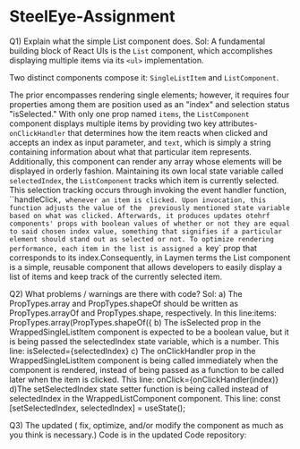 # SteelEye-Assignment

Q1) Explain what the simple List component does.
Sol: A fundamental building block of React UIs is the `List` component, which accomplishes displaying multiple items via its `<ul>` implementation. 

Two distinct components compose it: `SingleListItem` and `ListComponent`. 

The prior encompasses rendering single elements; however, it requires four properties among them are position used as an "index" and selection status "isSelected." With only one prop named `items`, the `ListComponent` component displays multiple items by providing two key attributes-`onClickHandler` that determines how the item reacts when clicked and accepts an index as input parameter, and `text`, which is simply a string containing information about what that particular item represents. Additionally, this component can render any array whose elements will be displayed in orderly fashion. Maintaining its own local state variable called `selectedIndex`, the `ListComponent` tracks which item is currently selected. This selection tracking occurs through invoking the event handler function, ``handleClick`, whenever an item is clicked. Upon invocation, this function adjusts the value of the  previously mentioned state variable based on what was clicked. Afterwards, it produces updates otehrf components' props with boolean values of whether or not they are equal to said chosen index value, something that signifies if a particular element should stand out as selected or not. To optimize rendering performance, each item in the list is assigned a `key` prop that corresponds to its index.Consequently, in Laymen terms the List component is a simple, reusable component that allows developers to easily display a list of items and keep track of the currently selected item.

Q2) What problems / warnings are there with code?
Sol: a)   The PropTypes.array and PropTypes.shapeOf should be written as PropTypes.arrayOf and PropTypes.shape, respectively. In this line:items: PropTypes.array(PropTypes.shapeOf({
  b) The isSelected prop in the WrappedSingleListItem component is expected to be a boolean value, but it is being passed the selectedIndex state variable, which is a number. This line: isSelected={selectedIndex}
  c) The onClickHandler prop in the WrappedSingleListItem component is being called immediately when the component is rendered, instead of being passed as a function to be called later when the item is clicked. This line:
onClick={onClickHandler(index)}
  d)The setSelectedIndex state setter function is being called instead of selectedIndex in the WrappedListComponent component. This line: const [setSelectedIndex, selectedIndex] = useState();

Q3) The updated ( fix, optimize, and/or modify the component as much as you think is necessary.) Code is in the updated Code repository:
